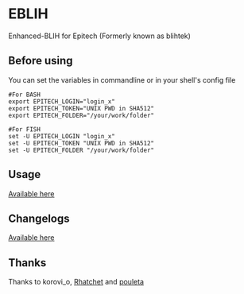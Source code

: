 # EBLIH
Enhanced-BLIH for Epitech (Formerly known as blihtek)

## Before using
You can set the variables in commandline or in your shell's config file
````shell
#For BASH
export EPITECH_LOGIN="login_x"
export EPITECH_TOKEN="UNIX PWD in SHA512"
export EPITECH_FOLDER="/your/work/folder"
````
````fish
#For FISH
set -U EPITECH_LOGIN "login_x"
set -U EPITECH_TOKEN "UNIX PWD in SHA512"
set -U EPITECH_FOLDER "/your/work/folder"
````

## Usage

[Available here](https://github.com/hug33k/eblih/blob/master/doc/USAGE.md)

## Changelogs

[Available here](https://github.com/hug33k/eblih/blob/master/doc/CHANGELOGS.md)

## Thanks
Thanks to korovi_o, [Rhatchet](https://github.com/Rhatchet) and [pouleta](https://github.com/pouleta)
